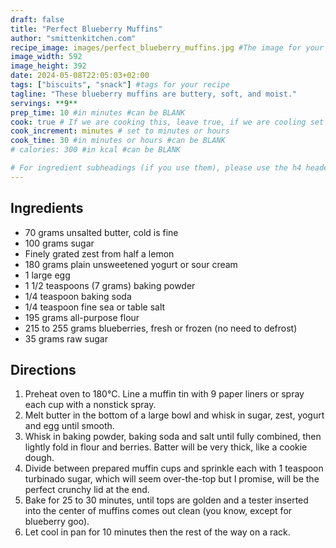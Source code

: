 ```yaml
---
draft: false
title: "Perfect Blueberry Muffins"
author: "smittenkitchen.com"
recipe_image: images/perfect_blueberry_muffins.jpg #The image for your recipe
image_width: 592
image_height: 392
date: 2024-05-08T22:05:03+02:00
tags: ["biscuits", "snack"] #tags for your recipe
tagline: "These blueberry muffins are buttery, soft, and moist."
servings: **9**
prep_time: 10 #in minutes #can be BLANK
cook: true # If we are cooking this, leave true, if we are cooling set to false
cook_increment: minutes # set to minutes or hours
cook_time: 30 #in minutes or hours #can be BLANK
# calories: 300 #in kcal #can be BLANK

# For ingredient subheadings (if you use them), please use the h4 header.  For print view I have those elements targeted
---
```



## Ingredients

- 70 grams unsalted butter, cold is fine
- 100 grams sugar
- Finely grated zest from half a lemon
- 180 grams plain unsweetened yogurt or sour cream
- 1 large egg
- 1 1/2 teaspoons (7 grams) baking powder
- 1/4 teaspoon baking soda
- 1/4 teaspoon fine sea or table salt
- 195 grams all-purpose flour
- 215 to 255 grams blueberries, fresh or frozen (no need to defrost)
- 35 grams raw sugar

## Directions

1. Preheat oven to 180°C. Line a muffin tin with 9 paper liners or spray each cup with a nonstick spray. 
2. Melt butter in the bottom of a large bowl and whisk in sugar, zest, yogurt and egg until smooth.
3. Whisk in baking powder, baking soda and salt until fully combined, then lightly fold in flour and berries. Batter will be very thick, like a cookie dough. 
4. Divide between prepared muffin cups and sprinkle each with 1 teaspoon turbinado sugar, which will seem over-the-top but I promise, will be the perfect crunchy lid at the end. 
5. Bake for 25 to 30 minutes, until tops are golden and a tester inserted into the center of muffins comes out clean (you know, except for blueberry goo). 
6. Let cool in pan for 10 minutes then the rest of the way on a rack.
